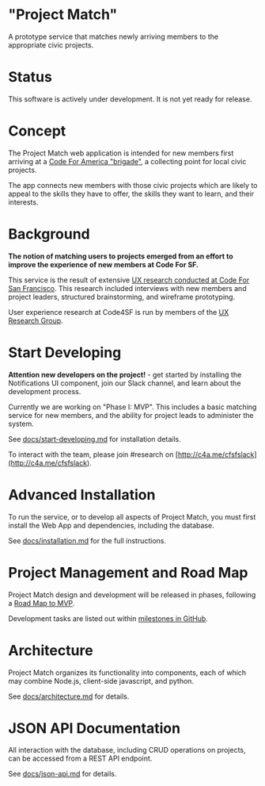 # "Project Match"

A prototype service that matches newly arriving members to the appropriate civic projects.

# Status

This software is actively under development. It is not yet ready for release.

# Concept

The Project Match web application is intended for new members first arriving at a [Code For America "brigade"](http://brigade.codeforamerica.org/brigade/), a collecting point for local civic projects. 

The app connects new members with those civic projects which are likely to appeal to the skills they have to offer, the skills they want to learn, and their interests.

# Background

**The notion of matching users to projects emerged from an effort to improve the experience of new members at Code For SF.**

This service is the result of extensive [UX research conducted at Code For San Francisco](http://old.codeforsanfrancisco.org/research-group/projects/NewMemberEngagement/). This research included interviews with new members and project leaders, structured brainstorming, and wireframe prototyping. 

User experience research at Code4SF is run by members of the [UX Research Group](https://github.com/sfbrigade/research-group).

# Start Developing

**Attention new developers on the project!** - get started by installing the Notifications UI component, join our Slack channel, and learn about the development process.

Currently we are working on "Phase I: MVP". This includes a basic matching service for new members, and the ability for project leads to administer the system.

See [docs/start-developing.md](https://github.com/designforsf/brigade-matchmaker/tree/master/docs/start-developing.md) for installation details.

To interact with the team, please join #research on [http://c4a.me/cfsfslack](http://c4a.me/cfsfslack).

# Advanced Installation

To run the service, or to develop all aspects of Project Match, you must first install the Web App and dependencies, including the database.

See [docs/installation.md](https://github.com/designforsf/brigade-matchmaker/tree/master/docs/installation.md) for the full instructions.

# Project Management and Road Map

Project Match design and development will be released in phases, following a [Road Map to MVP](https://docs.google.com/document/d/10gnvrPufouX0NxOuWwiX3hubh3asUPxTl-aMxj450tk/edit). 

Development tasks are listed out within [milestones in GitHub](https://github.com/designforsf/brigade-matchmaker/milestones?direction=asc&sort=due_date&state=open).

# Architecture

Project Match organizes its functionality into components, each of which may combine Node.js, client-side javascript, and python.

See [docs/architecture.md](https://github.com/designforsf/brigade-matchmaker/tree/master/docs/architecture.md) for details.

# JSON API Documentation

All interaction with the database, including CRUD operations on projects, can be accessed from a REST API endpoint. 

See [docs/json-api.md](https://github.com/designforsf/brigade-matchmaker/tree/master/docs/json-api.md) for details.



